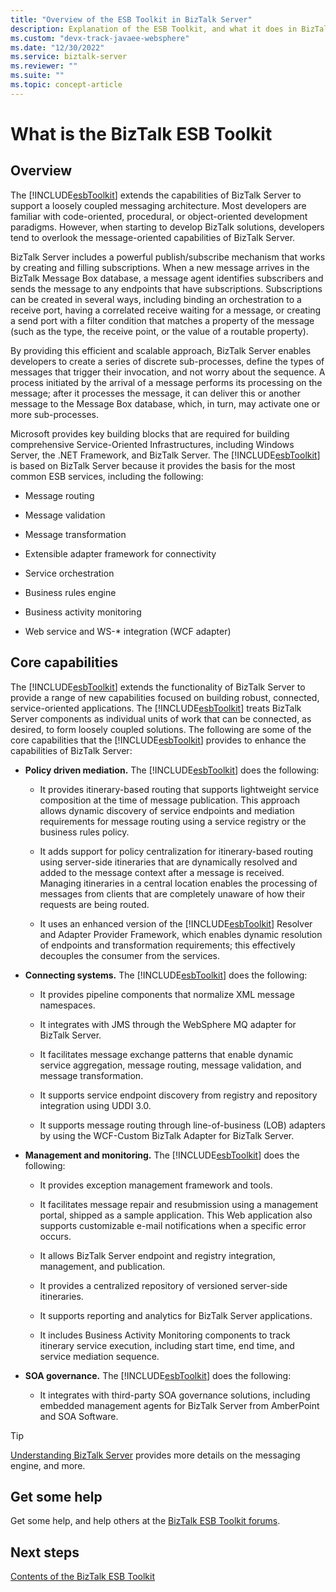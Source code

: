 ```yaml
---
title: "Overview of the ESB Toolkit in BizTalk Server"
description: Explanation of the ESB Toolkit, and what it does in BizTalk Server
ms.custom: "devx-track-javaee-websphere"
ms.date: "12/30/2022"
ms.service: biztalk-server
ms.reviewer: ""
ms.suite: ""
ms.topic: concept-article
---
```


# What is the BizTalk ESB Toolkit

## Overview
The [!INCLUDE[esbToolkit](../includes/esbtoolkit-md.md)] extends the capabilities of BizTalk Server to support a loosely coupled messaging architecture. Most developers are familiar with code-oriented, procedural, or object-oriented development paradigms. However, when starting to develop BizTalk solutions, developers tend to overlook the message-oriented capabilities of BizTalk Server.

 BizTalk Server includes a powerful publish/subscribe mechanism that works by creating and filling subscriptions. When a new message arrives in the BizTalk Message Box database, a message agent identifies subscribers and sends the message to any endpoints that have subscriptions. Subscriptions can be created in several ways, including binding an orchestration to a receive port, having a correlated receive waiting for a message, or creating a send port with a filter condition that matches a property of the message (such as the type, the receive point, or the value of a routable property).

 By providing this efficient and scalable approach, BizTalk Server enables developers to create a series of discrete sub-processes, define the types of messages that trigger their invocation, and not worry about the sequence. A process initiated by the arrival of a message performs its processing on the message; after it processes the message, it can deliver this or another message to the Message Box database, which, in turn, may activate one or more sub-processes.

 Microsoft provides key building blocks that are required for building comprehensive Service-Oriented Infrastructures, including Windows Server, the .NET Framework, and BizTalk Server. The [!INCLUDE[esbToolkit](../includes/esbtoolkit-md.md)] is based on BizTalk Server because it provides the basis for the most common ESB services, including the following:

-   Message routing

-   Message validation

-   Message transformation

-   Extensible adapter framework for connectivity

-   Service orchestration

-   Business rules engine

-   Business activity monitoring

-   Web service and WS-* integration (WCF adapter)

## Core capabilities
 The [!INCLUDE[esbToolkit](../includes/esbtoolkit-md.md)] extends the functionality of BizTalk Server to provide a range of new capabilities focused on building robust, connected, service-oriented applications. The [!INCLUDE[esbToolkit](../includes/esbtoolkit-md.md)] treats BizTalk Server components as individual units of work that can be connected, as desired, to form loosely coupled solutions. The following are some of the core capabilities that the [!INCLUDE[esbToolkit](../includes/esbtoolkit-md.md)] provides to enhance the capabilities of BizTalk Server:

- **Policy driven mediation.** The [!INCLUDE[esbToolkit](../includes/esbtoolkit-md.md)] does the following:

  - It provides itinerary-based routing that supports lightweight service composition at the time of message publication. This approach allows dynamic discovery of service endpoints and mediation requirements for message routing using a service registry or the business rules policy.

  - It adds support for policy centralization for itinerary-based routing using server-side itineraries that are dynamically resolved and added to the message context after a message is received. Managing itineraries in a central location enables the processing of messages from clients that are completely unaware of how their requests are being routed.

  - It uses an enhanced version of the [!INCLUDE[esbToolkit](../includes/esbtoolkit-md.md)] Resolver and Adapter Provider Framework, which enables dynamic resolution of endpoints and transformation requirements; this effectively decouples the consumer from the services.

- **Connecting systems.** The [!INCLUDE[esbToolkit](../includes/esbtoolkit-md.md)] does the following:

  -   It provides pipeline components that normalize XML message namespaces.

  -   It integrates with JMS through the WebSphere MQ adapter for BizTalk Server.

  -   It facilitates message exchange patterns that enable dynamic service aggregation, message routing, message validation, and message transformation.

  -   It supports service endpoint discovery from registry and repository integration using UDDI 3.0.

  -   It supports message routing through line-of-business (LOB) adapters by using the WCF-Custom BizTalk Adapter for BizTalk Server.

- **Management and monitoring.** The [!INCLUDE[esbToolkit](../includes/esbtoolkit-md.md)] does the following:

  -   It provides exception management framework and tools.

  -   It facilitates message repair and resubmission using a management portal, shipped as a sample application. This Web application also supports customizable e-mail notifications when a specific error occurs.

  -   It allows BizTalk Server endpoint and registry integration, management, and publication.

  -   It provides a centralized repository of versioned server-side itineraries.

  -   It supports reporting and analytics for BizTalk Server applications.

  -   It includes Business Activity Monitoring components to track itinerary service execution, including start time, end time, and service mediation sequence.

- **SOA governance.** The [!INCLUDE[esbToolkit](../includes/esbtoolkit-md.md)] does the following:

  -   It integrates with third-party SOA governance solutions, including embedded management agents for BizTalk Server from AmberPoint and SOA Software.

> [!TIP]
> [Understanding BizTalk Server](../core/understanding-biztalk-server.md) provides more details on the messaging engine, and more.

## Get some help
Get some help, and help others at the [BizTalk ESB Toolkit forums](https://go.microsoft.com/fwlink/?LinkID=185951&clcid=0x409).

## Next steps
[Contents of the BizTalk ESB Toolkit](contents-of-the-biztalk-esb-toolkit.md)
